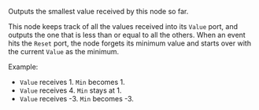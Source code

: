 Outputs the smallest value received by this node so far.

This node keeps track of all the values received into its `Value` port, and outputs the one that is less than or equal to all the others. When an event hits the `Reset` port, the node forgets its minimum value and starts over with the current `Value` as the minimum.

Example: 

   - `Value` receives 1. `Min` becomes 1.
   - `Value` receives 4. `Min` stays at 1.
   - `Value` receives -3. `Min` becomes -3.
